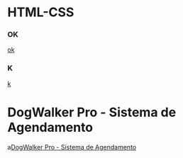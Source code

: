 # HTML-CSS
<H3>OK</H3>
<a href="https://paulo1707.github.io/HTML-CSS/trabalho me surprienda">ok</a>
<H3>K</H3>
<a href="https://paulo1707.github.io/HTML-CSS/exe006">k</a>

<h1>DogWalker Pro - Sistema de Agendamento</h1>
a<a href="https://paulo1707.github.io/carol">DogWalker Pro - Sistema de Agendamento</a>